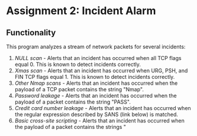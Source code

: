 Assignment 2: Incident Alarm
============================

## Functionality ##
This program analyzes a stream of network packets for several incidents:

1. *NULL scan* - Alerts that an incident has occurred when all TCP flags equal 0. This is known to detect
    incidents correctly.
2. *Xmas scan* - Alerts that an incident has occurred when URG, PSH, and FIN TCP flags equal 1. This is
    known to detect incidents correctly.
3. *Other Nmap scans* - Alerts that an incident has occurred when the payload of a TCP packet contains the    string "Nmap".
4. *Password leakage* - Alerts that an incident has occurred when the payload of a packet contains the
    string "PASS".
5. *Credit card number leakage* - Alerts that an incident has occurred when the regular expression
    described by SANS (link below) is matched.
6. *Basic cross-site scripting* - Alerts that an incident has occurred when the payload of a packet
    contains the strings "<script>" and "alert". This test is highly susceptible to false positives, as 
    plenty of websites that are not vulnerable to cross-site scripting would send packets containing both
    of these strings.

## TODO List ##
* Test other Nmap scans - determine which flags put Nmap in payload
* Serve dummy webpage to test cases 4-6

## Sources ##
I discussed this assignment with Tyler Lubeck and with classmates on Piazza. 

In addition, I used the following sources:
  * [String Search in Ruby](http://ruby-doc.org/core-2.0.0/String.html#method-i-include-3F)
  * [Using Snort to Detect Credit Card Numbers](http://www.sans.org/security-resources/idfaq/snort-detect-credit-card-numbers.php)
